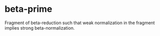 # beta-prime
Fragment of beta-reduction such that weak normalization in the fragment implies strong beta-normalization.
